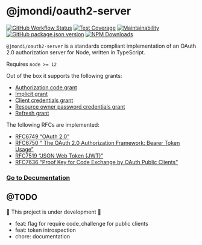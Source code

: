 # @jmondi/oauth2-server

[![GitHub Workflow Status](https://img.shields.io/github/workflow/status/jasonraimondi/typescript-oauth2-server/build%20and%20test?label=tests&style=flat-square)](https://github.com/jasonraimondi/typescript-oauth2-server)
[![Test Coverage](https://img.shields.io/codeclimate/coverage/jasonraimondi/typescript-oauth2-server?style=flat-square)](https://codeclimate.com/github/jasonraimondi/typescript-oauth2-server/test_coverage)
[![Maintainability](https://img.shields.io/codeclimate/coverage-letter/jasonraimondi/typescript-oauth2-server?label=maintainability&style=flat-square)](https://codeclimate.com/github/jasonraimondi/typescript-oauth2-server/maintainability)
[![GitHub package.json version](https://img.shields.io/github/package-json/v/jasonraimondi/typescript-oauth2-server?style=flat-square)](https://github.com/jasonraimondi/typescript-oauth2-server/releases/latest)
[![NPM Downloads](https://img.shields.io/npm/dt/@jmondi/oauth2-server?label=npm%20downloads&style=flat-square)](https://github.com/jasonraimondi/typescript-oauth2-server)

`@jmondi/oauth2-server` is a standards compliant implementation of an OAuth 2.0 authorization server for Node, written in TypeScript. 

Requires `node >= 12`

Out of the box it supports the following grants:

- [Authorization code grant](#authorization-code-grant-with-pkce)
- [Implicit grant](#implicit-grant) 
- [Client credentials grant](#client-credentials-grant)
- [Resource owner password credentials grant](#password-grant)
- [Refresh grant](#refresh-token-grant)

The following RFCs are implemented:

- [RFC6749 “OAuth 2.0”](https://tools.ietf.org/html/rfc6749)
- [RFC6750 “ The OAuth 2.0 Authorization Framework: Bearer Token Usage”](https://tools.ietf.org/html/rfc6750)
- [RFC7519 “JSON Web Token (JWT)”](https://tools.ietf.org/html/rfc7519)
- [RFC7636 “Proof Key for Code Exchange by OAuth Public Clients”](https://tools.ietf.org/html/rfc7636)


### [Go to Documentation](https://jasonraimondi.github.io/typescript-oauth2-server/)

## @TODO

:construction_worker: This project is under development :construction:

* feat: flag for require code_challenge for public clients
* feat: token introspection
* chore: documentation
